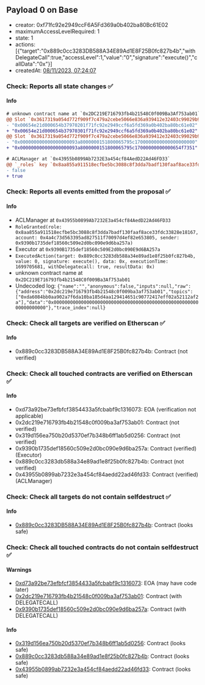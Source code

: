 ## Payload 0 on Base

- creator: 0xf71fc92e2949ccF6A5Fd369a0b402ba80Bc61E02
- maximumAccessLevelRequired: 1
- state: 1
- actions: [{"target":"0x889c0cc3283DB588A34E89Ad1E8F25B0fc827b4b","withDelegateCall":true,"accessLevel":1,"value":"0","signature":"execute()","callData":"0x"}]
- createdAt: [08/11/2023, 07:24:07](https://basescan.org/tx/0xae075b78eb8ebb8ed1b5409710579b8492e46ae1d55c9b8503e1f35663cec397)

### Check: Reports all state changes :white_check_mark:

#### Info


```diff
# unknown contract name at `0x2DC219E716793fb4b21548C0f009Ba3Af753ab01`
@@ Slot `0x3617319a054d772f909f7c479a2cebe5066e836a939412e32403c99029b92eff` @@
- "0x00654e21d000654b37970201f71fc92e2949ccf6a5fd369a0b402ba80bc61e02"
+ "0x00654e21d000654b37970301f71fc92e2949ccf6a5fd369a0b402ba80bc61e02"
@@ Slot `0x3617319a054d772f909f7c479a2cebe5066e836a939412e32403c99029b92f00` @@
- "0x000000000000000000093a8000000151800065795c1700000000000000000000"
+ "0x000000000000000000093a8000000151800065795c17000000000000654f7351"
```

```diff
# ACLManager at `0x43955b0899Ab7232E3a454cf84AedD22Ad46FD33`
@@ `_roles` key `0x8aa855a911518ecfbe5bc3088c8f3dda7badf130faaf8ace33fdc33828e18167`.members.0x4a4c73d563395ad827511f70097d4ef82e653805 @@
- false
+ true

```


### Check: Reports all events emitted from the proposal :white_check_mark:

#### Info

- ACLManager at `0x43955b0899Ab7232E3a454cf84AedD22Ad46FD33`
- `RoleGranted(role: 0x8aa855a911518ecfbe5bc3088c8f3dda7badf130faaf8ace33fdc33828e18167, account: 0x4a4c73d563395ad827511f70097d4ef82e653805, sender: 0x9390b1735def18560c509e2d0bc090e9d6ba257a)`
- Executor at `0x9390B1735def18560c509E2d0bc090E9d6BA257a`
- `ExecutedAction(target: 0x889c0cc3283db588a34e89ad1e8f25b0fc827b4b, value: 0, signature: execute(), data: 0x, executionTime: 1699705681, withDelegatecall: true, resultData: 0x)`
- unknown contract name at `0x2DC219E716793fb4b21548C0f009Ba3Af753ab01`
- Undecoded log: `{"name":"","anonymous":false,"inputs":null,"raw":{"address":"0x2dc219e716793fb4b21548c0f009ba3af753ab01","topics":["0xda6084bb0aa902a7f6da10ba185d4aa129414651c90772417eff02a52112af2a"],"data":"0x0000000000000000000000000000000000000000000000000000000000000000"},"trace_index":null}`

### Check: Check all targets are verified on Etherscan :white_check_mark:

#### Info

- 0x889c0cc3283DB588A34E89Ad1E8F25B0fc827b4b: Contract (not verified)

### Check: Check all touched contracts are verified on Etherscan :white_check_mark:

#### Info

- 0xd73a92be73efbfcf3854433a5fcbabf9c1316073: EOA (verification not applicable)
- 0x2dc219e716793fb4b21548c0f009ba3af753ab01: Contract (not verified)
- 0x319d156ea750b20d5370ef7b348b6ff1ab5d0256: Contract (not verified)
- 0x9390b1735def18560c509e2d0bc090e9d6ba257a: Contract (verified) (Executor)
- 0x889c0cc3283db588a34e89ad1e8f25b0fc827b4b: Contract (not verified)
- 0x43955b0899ab7232e3a454cf84aedd22ad46fd33: Contract (verified) (ACLManager)

### Check: Check all targets do not contain selfdestruct :white_check_mark:

#### Info

- [0x889c0cc3283DB588A34E89Ad1E8F25B0fc827b4b](https://basescan.org/address/0x889c0cc3283DB588A34E89Ad1E8F25B0fc827b4b): Contract (looks safe)

### Check: Check all touched contracts do not contain selfdestruct :white_check_mark:

#### Warnings

- [0xd73a92be73efbfcf3854433a5fcbabf9c1316073](https://basescan.org/address/0xd73a92be73efbfcf3854433a5fcbabf9c1316073): EOA (may have code later)
- [0x2dc219e716793fb4b21548c0f009ba3af753ab01](https://basescan.org/address/0x2dc219e716793fb4b21548c0f009ba3af753ab01): Contract (with DELEGATECALL)
- [0x9390b1735def18560c509e2d0bc090e9d6ba257a](https://basescan.org/address/0x9390b1735def18560c509e2d0bc090e9d6ba257a): Contract (with DELEGATECALL)

#### Info

- [0x319d156ea750b20d5370ef7b348b6ff1ab5d0256](https://basescan.org/address/0x319d156ea750b20d5370ef7b348b6ff1ab5d0256): Contract (looks safe)
- [0x889c0cc3283db588a34e89ad1e8f25b0fc827b4b](https://basescan.org/address/0x889c0cc3283db588a34e89ad1e8f25b0fc827b4b): Contract (looks safe)
- [0x43955b0899ab7232e3a454cf84aedd22ad46fd33](https://basescan.org/address/0x43955b0899ab7232e3a454cf84aedd22ad46fd33): Contract (looks safe)

